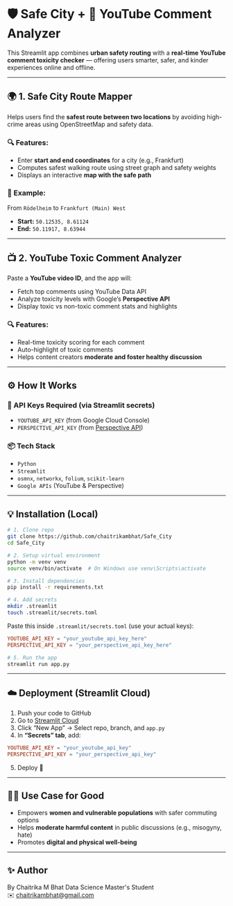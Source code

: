 
# 🛡️ Safe City + 🧠 YouTube Comment Analyzer

This Streamlit app combines **urban safety routing** with a **real-time YouTube comment toxicity checker** — offering users smarter, safer, and kinder experiences online and offline.

---

## 🌍 1. Safe City Route Mapper

Helps users find the **safest route between two locations** by avoiding high-crime areas using OpenStreetMap and safety data.

### 🔍 Features:
- Enter **start and end coordinates** for a city (e.g., Frankfurt)
- Computes safest walking route using street graph and safety weights
- Displays an interactive **map with the safe path**

### 🚀 Example:
From `Rödelheim` to `Frankfurt (Main) West`  
- **Start:** `50.12535, 8.61124`  
- **End:** `50.11917, 8.63944`

---

## 📺 2. YouTube Toxic Comment Analyzer

Paste a **YouTube video ID**, and the app will:
- Fetch top comments using YouTube Data API
- Analyze toxicity levels with Google’s **Perspective API**
- Display toxic vs non-toxic comment stats and highlights

### 🔍 Features:
- Real-time toxicity scoring for each comment
- Auto-highlight of toxic comments
- Helps content creators **moderate and foster healthy discussion**

---

## ⚙️ How It Works

### 🔑 API Keys Required (via Streamlit secrets)
- `YOUTUBE_API_KEY` (from Google Cloud Console)
- `PERSPECTIVE_API_KEY` (from [Perspective API](https://perspectiveapi.com))

### 📦 Tech Stack
- `Python`
- `Streamlit`
- `osmnx`, `networkx`, `folium`, `scikit-learn`
- `Google APIs` (YouTube & Perspective)

---

## 💡 Installation (Local)

```bash
# 1. Clone repo
git clone https://github.com/chaitrikambhat/Safe_City
cd Safe_City

# 2. Setup virtual environment
python -m venv venv
source venv/bin/activate  # On Windows use venv\Scripts\activate

# 3. Install dependencies
pip install -r requirements.txt

# 4. Add secrets
mkdir .streamlit
touch .streamlit/secrets.toml
```

Paste this inside `.streamlit/secrets.toml` (use your actual keys):

```toml
YOUTUBE_API_KEY = "your_youtube_api_key_here"
PERSPECTIVE_API_KEY = "your_perspective_api_key_here"
```

```bash
# 5. Run the app
streamlit run app.py
```

---

## ☁️ Deployment (Streamlit Cloud)

1. Push your code to GitHub
2. Go to [Streamlit Cloud](https://streamlit.io/cloud)
3. Click “New App” → Select repo, branch, and `app.py`
4. In **“Secrets” tab**, add:

```toml
YOUTUBE_API_KEY = "your_youtube_api_key"
PERSPECTIVE_API_KEY = "your_perspective_api_key"
```

5. Deploy 🎉

---

## 🙋‍♀️ Use Case for Good

- Empowers **women and vulnerable populations** with safer commuting options  
- Helps **moderate harmful content** in public discussions (e.g., misogyny, hate)
- Promotes **digital and physical well-being**

---

## ✨ Author

By Chaitrika M Bhat
Data Science Master's Student  
✉️ chaitrikambhat@gmail.com
